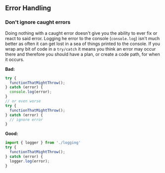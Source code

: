## Error Handling

### Don't ignore caught errors

Doing nothing with a caught error doesn't give you the ability to ever fix or react to said error. Logging he error to the console \(`console.log`\) isn't much better as often it can get lost in a sea of things printed to the console. If you wrap any bit of code in a `try/catch` it means you think an error may occur there and therefore you should have a plan, or create a code path, for when it occurs.

**Bad:**

```ts
try {
  functionThatMightThrow();
} catch (error) {
  console.log(error);
}
// or even worse
try {
  functionThatMightThrow();
} catch (error) {
  // ignore error
}
```

**Good:**

```ts
import { logger } from './logging'
try {
  functionThatMightThrow();
} catch (error) {
  logger.log(error);
}
```
